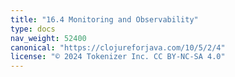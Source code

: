 ```yaml
---
title: "16.4 Monitoring and Observability"
type: docs
nav_weight: 52400
canonical: "https://clojureforjava.com/10/5/2/4"
license: "© 2024 Tokenizer Inc. CC BY-NC-SA 4.0"
---
```

